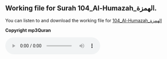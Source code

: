 
## Working file for Surah 104_Al-Humazah_الهمزة.

You can listen to and download the working file for [104_Al-Humazah_الهمزة](https://server13.mp3quran.net/husr/104.mp3)

**Copyright mp3Quran**

<audio controls src="https://server13.mp3quran.net/husr/104.mp3"></audio>
